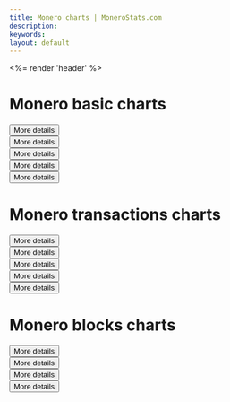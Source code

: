 ```yaml
---
title: Monero charts | MoneroStats.com
description: 
keywords: 
layout: default
---
```


<div ng-controller="BlockchainChartsCtl">
   <%= render 'header' %>
   <div class="container">
      <noscript></noscript>
         <div ng-show="type == 'basic'" class="ng-hide">
            <h1><span>Monero basic charts</span></h1>
            <div class="row">
               <div class="col-md-12" id="difficulty_avg">
                  <highchart id="chart1" config="chartDifficultyConfig" class="span6"></highchart>
                  <div class="add-space pull-left"><button class="btn btn-default btn-sm" ng-click="reloadChart('monero', 'difficulty_avg', '1h', 'chartDifficultyConfig', 'toMicrotime', 'Monero Difficulty', '', 0)" ng-disabled="isDisabled" ng-model="isDisabled">More details</button>
                  </div>
               </div>
            </div>
            <div class="row">
               <div class="col-md-12" id="hashrate">
                  <highchart id="chart2" config="chartHashrateConfig" class="span6"></highchart>
                  <div class="add-space pull-left"><button class="btn btn-default btn-sm" ng-click="reloadChart('monero', 'hashrate', '1h', 'chartHashrateConfig', 'toMicrotime', 'Monero Hashrate', ' H/s', 2)" ng-disabled="isDisabled" ng-model="isDisabled">More details</button>
                  </div>
               </div>
            </div>
            <div class="row">
               <div class="col-md-12" id="generated_coins">
                  <highchart id="chart3" config="chartGeneratedCoinsConfig" class="span6"></highchart>
                  <div class="add-space pull-left"><button class="btn btn-default btn-sm" ng-click="reloadChart('monero', 'generated_coins', '1h', 'chartGeneratedCoinsConfig', 'toMicrotimeCoins', 'Monero Generated coins', '', 0)" ng-disabled="isDisabled" ng-model="isDisabled">More details</button>
                  </div>
               </div>
            </div>
            <div class="row">
               <div class="col-md-12" id="block_reward">
                  <highchart id="chart4" config="chartBlockRewardConfig" class="span6"></highchart>
                  <div class="add-space pull-left"><button class="btn btn-default btn-sm" ng-click="reloadChart('monero', 'block_reward', '1h', 'chartBlockRewardConfig', 'toMicrotimeCoins', 'Monero Block reward', '', 2)" ng-disabled="isDisabled" ng-model="isDisabled">More details</button>
                  </div>
               </div>
            </div>
            <div class="row">
               <div class="col-md-12" id="blockchain_size">
                  <highchart id="chart4" config="chartBlockchainSize" class="span6"></highchart>
                  <div class="add-space pull-left"><button class="btn btn-default btn-sm" ng-click="reloadChart('monero', 'blockchain_size', '1h', 'chartBlockchainSize', 'toMicrotimeMB', 'Monero Blockchain size', 'MB', 0)" ng-disabled="isDisabled" ng-model="isDisabled">More details</button>
                  </div>
               </div>
            </div>
         </div>
         <div ng-show="type == 'transactions'" class="ng-hide">
            <h1><span>Monero transactions charts</span></h1>
            <div class="row">
               <div class="col-md-12" id="chartTransactionsCountAllConfig">
                  <highchart id="chart5" config="chartTransactionsCountAllConfig" class="span6"></highchart>
                  <div class="add-space pull-left"><button class="btn btn-default btn-sm" ng-click="reloadChart('monero', 'transactions_count_all', '1h', 'chartTransactionsCountAllConfig', 'toMicrotime', 'Monero Transactions count (all)', '', 0)" ng-disabled="isDisabled" ng-model="isDisabled">More details</button>
                  </div>
               </div>
            </div>
            <div class="row">
               <div class="col-md-12" id="chartTransactionsCountConfig">
                  <highchart id="chart5" config="chartTransactionsCountConfig" class="span6"></highchart>
                  <div class="add-space pull-left"><button class="btn btn-default btn-sm" ng-click="reloadChart('monero', 'transactions_count', '1h', 'chartTransactionsCountConfig', 'toMicrotime', 'Monero Transactions count (per period)', '', 0)" ng-disabled="isDisabled" ng-model="isDisabled">More details</button>
                  </div>
               </div>
            </div>
            <div class="row">
               <div class="col-md-12" id="chartTransactionsFeesConfig">
                  <highchart id="chart1" config="chartTransactionsFeesConfig" class="span6"></highchart>
                  <div class="add-space pull-left"><button class="btn btn-default btn-sm" ng-click="reloadChart('monero', 'transactions_fees', '1h', 'chartTransactionsFeesConfig', 'toMicrotimeCoins', 'Monero Transactions fees', '', 2)" ng-disabled="isDisabled" ng-model="isDisabled">More details</button>
                  </div>
               </div>
            </div>
            <div class="row">
               <div class="col-md-12" id="chartTransactionsOutputsConfig">
                  <highchart id="chart1" config="chartTransactionsOutputsConfig" class="span6"></highchart>
                  <div class="add-space pull-left"><button class="btn btn-default btn-sm" ng-click="reloadChart('monero', 'transactions_outputs', '1h', 'chartTransactionsOutputsConfig', 'toMicrotimeCoins', 'Monero Transactions outputs (sum)', '', 2)" ng-disabled="isDisabled" ng-model="isDisabled">More details</button>
                  </div>
               </div>
            </div>
            <div class="row">
               <div class="col-md-12" id="chartTransactionsSizeConfig">
                  <highchart id="chart1" config="chartTransactionsSizeConfig" class="span6"></highchart>
                  <div class="add-space pull-left"><button class="btn btn-default btn-sm" ng-click="reloadChart('monero', 'transactions_size_avg', '1h', 'chartTransactionsSizeConfig', 'toMicrotime', 'Monero Transactions size (avg)', 'bytes', 0)" ng-disabled="isDisabled" ng-model="isDisabled">More details</button>
                  </div>
               </div>
            </div>
         </div>
         <div ng-show="type == 'blocks'" class="ng-hide">
            <h1><span>Monero blocks charts</span></h1>
            <div class="row">
               <div class="col-md-12" id="chartBlocksSizeConfig">
                  <highchart id="chart1" config="chartBlocksSizeConfig" class="span6"></highchart>
                  <div class="add-space pull-left"><button class="btn btn-default btn-sm" ng-click="reloadChart('monero', 'blocks_size_avg', '1h', 'chartBlocksSizeConfig', 'toMicrotime', 'Monero Blocks size (average)', ' bytes', 0)" ng-disabled="isDisabled" ng-model="isDisabled">More details</button>
                  </div>
               </div>
            </div>
            <div class="row">
               <div class="col-md-12" id="chartBlocksTimeConfig">
                  <highchart id="chart1" config="chartBlocksTimeConfig" class="span6"></highchart>
                  <div class="add-space pull-left"><button class="btn btn-default btn-sm" ng-click="reloadChart('monero', 'blocks_time_avg', '1h', 'chartBlocksTimeConfig', 'toMicrotime', 'Monero Blocks time (average)', ' s', 0)" ng-disabled="isDisabled" ng-model="isDisabled">More details</button>
                  </div>
               </div>
            </div>
            <div class="row">
               <div class="col-md-12" id="chartBlocksCurrentTxMedianConfig">
                  <highchart id="chart1" config="chartBlocksCurrentTxMedianConfig" class="span6"></highchart>
                  <div class="add-space pull-left"><button class="btn btn-default btn-sm" ng-click="reloadChart('monero', 'block_current_txs_median_max', '1h', 'chartBlocksCurrentTxMedianConfig', 'toMicrotime', 'Monero Current tx median', ' bytes', 0)" ng-disabled="isDisabled" ng-model="isDisabled">More details</button>
                  </div>
               </div>
            </div>
            <div class="row">
               <div class="col-md-12" id="chartBlocksPenaltyPercentageConfig">
                  <highchart id="chart1" config="chartBlocksPenaltyPercentageConfig" class="span6"></highchart>
                  <div class="add-space pull-left"><button class="btn btn-default btn-sm" ng-click="reloadChart('monero', 'blocks_penalty_percentage', '1h', 'chartBlocksPenaltyPercentageConfig', 'toMicrotime', 'Monero Percentage of blocks with penalty', '%', 0)" ng-disabled="isDisabled" ng-model="isDisabled">More details</button>
                  </div>
               </div>
            </div>
         </div>
   </div>
</div>
<script src="/js/scripts.js"></script>
<script src="/js/app.js"></script>